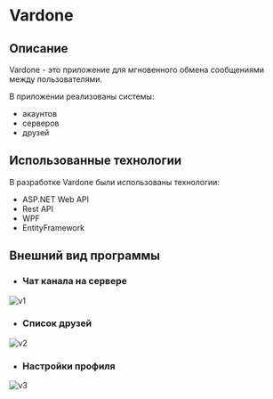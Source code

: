 <picture>
  <source media="(prefers-color-scheme: dark)" srcset="https://github.com/XxAZAZIKxX/Project-Vardone/assets/50146922/aaf059ba-39b4-4502-b830-48f394697419">
  <!--
  <source media="(prefers-color-scheme: light)" srcset="https://user-images.githubusercontent.com/25423296/163456779-a8556205-d0a5-45e2-ac17-42d089e3c3f8.png">
  -->
  <img>
</picture>

# Vardone
## Описание
Vardone - это приложение для мгновенного обмена сообщениями между пользователями.

В приложении реализованы системы:
- акаунтов
- серверов
- друзей

## Использованные технологии
В разработке Vardone были использованы технологии:
- ASP.NET Web API
- Rest API
- WPF
- EntityFramework

## Внешний вид программы
- ### Чат канала на сервере
![v1](https://github.com/XxAZAZIKxX/Project-Vardone/assets/50146922/5e5cdf7f-d1b8-455d-ba3a-517c9c50bc4d)
- ### Список друзей
![v2](https://github.com/XxAZAZIKxX/Project-Vardone/assets/50146922/7af49cde-d817-4ae5-9b91-4e3121d66d41)
- ### Настройки профиля
![v3](https://github.com/XxAZAZIKxX/Project-Vardone/assets/50146922/41d57bbe-9e87-4d73-b2f2-17ea72c9514b)
